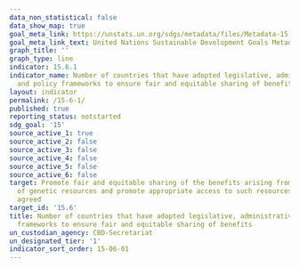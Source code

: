 ```yaml
---
data_non_statistical: false
data_show_map: true
goal_meta_link: https://unstats.un.org/sdgs/metadata/files/Metadata-15-06-01.pdf
goal_meta_link_text: United Nations Sustainable Development Goals Metadata (pdf 456kB)
graph_title: ''
graph_type: line
indicator: 15.6.1
indicator_name: Number of countries that have adopted legislative, administrative
  and policy frameworks to ensure fair and equitable sharing of benefits
layout: indicator
permalink: /15-6-1/
published: true
reporting_status: notstarted
sdg_goal: '15'
source_active_1: true
source_active_2: false
source_active_3: false
source_active_4: false
source_active_5: false
source_active_6: false
target: Promote fair and equitable sharing of the benefits arising from the utilization
  of genetic resources and promote appropriate access to such resources, as internationally
  agreed
target_id: '15.6'
title: Number of countries that have adopted legislative, administrative and policy
  frameworks to ensure fair and equitable sharing of benefits
un_custodian_agency: CBD-Secretariat
un_designated_tier: '1'
indicator_sort_order: 15-06-01
---
```

